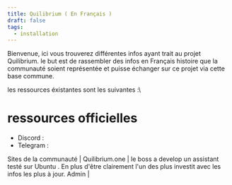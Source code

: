 ```yaml
---
title: Quilibrium ( En Français )
draft: false
tags:
  - installation
---
```

 
Bienvenue, ici vous trouverez différentes infos ayant trait au projet Quilibrium.
le but est de rassembler des infos en Français histoire que la communauté soient représentée et puisse échanger sur ce projet via cette base commune.

les ressources éxistantes sont les suivantes :\

# ressources officielles

- Discord : 
- Telegram :

Sites de la communauté
| Quilibrium.one | le boss a develop un assistant testé sur Ubuntu . En plus d'être clairement l'un des plus investit avec les infos les plus à jour. Admin |




